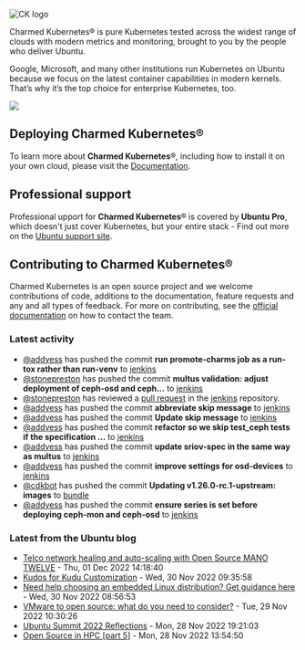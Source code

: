 ![CK logo](https://assets.ubuntu.com/v1/451d4cf4-Charmed+Kubernetes_RGB_onWhite_2022.svg)

Charmed Kubernetes® is pure Kubernetes tested across the widest range of clouds with modern metrics and monitoring, brought to you by the people who deliver Ubuntu.

Google, Microsoft, and many other institutions run Kubernetes on Ubuntu because we focus on the latest container capabilities in modern kernels. That’s why it’s the top choice for enterprise Kubernetes, too.

![](https://assets.ubuntu.com/v1/843c77b6-juju-at-a-glace.svg)

## Deploying Charmed Kubernetes®

To learn more about **Charmed Kubernetes**®, including how to install it on your own cloud, please visit the [Documentation][docs].

## Professional support

Professional upport for **Charmed Kubernetes**® is covered by **Ubuntu Pro**, which doesn't just cover Kubernetes, but your entire stack - Find out more on the [Ubuntu support site](https://ubuntu.com/support).

## Contributing to Charmed Kubernetes®

Charmed Kubernetes is an open source project and we welcome contributions of code, additions to the documentation, feature requests and any and all types of feedback. For more on contributing, see the [official documentation][get-in-touch] on how to contact the team.

<!-- LINKS -->
[docs]: https://ubuntu.com/kubernetes/docs
[get-in-touch]: https://ubuntu.com/kubernetes/docs/get-in-touch

### Latest activity

<!-- activity starts -->
 - [@addyess](https://github.com/addyess) has pushed the commit **run promote-charms job as a run-tox rather than run-venv** to [jenkins](https://github.com/charmed-kubernetes/jenkins)
 - [@stonepreston](https://github.com/stonepreston) has pushed the commit **multus validation: adjust deployment of ceph-osd and ceph...** to [jenkins](https://github.com/charmed-kubernetes/jenkins)
 - [@stonepreston](https://github.com/stonepreston) has reviewed a [pull request](https://github.com/charmed-kubernetes/jenkins/pull/1118) in the [jenkins](https://github.com/charmed-kubernetes/jenkins) repository.
 - [@addyess](https://github.com/addyess) has pushed the commit **abbreviate skip message** to [jenkins](https://github.com/charmed-kubernetes/jenkins)
 - [@addyess](https://github.com/addyess) has pushed the commit **Update skip message** to [jenkins](https://github.com/charmed-kubernetes/jenkins)
 - [@addyess](https://github.com/addyess) has pushed the commit **refactor so we skip test_ceph tests if the specification ...** to [jenkins](https://github.com/charmed-kubernetes/jenkins)
 - [@addyess](https://github.com/addyess) has pushed the commit **update sriov-spec in the same way as multus** to [jenkins](https://github.com/charmed-kubernetes/jenkins)
 - [@addyess](https://github.com/addyess) has pushed the commit **improve settings for osd-devices** to [jenkins](https://github.com/charmed-kubernetes/jenkins)
 - [@cdkbot](https://github.com/cdkbot) has pushed the commit **Updating v1.26.0-rc.1-upstream: images** to [bundle](https://github.com/charmed-kubernetes/bundle)
 - [@addyess](https://github.com/addyess) has pushed the commit **ensure series is set before deploying ceph-mon and ceph-osd** to [jenkins](https://github.com/charmed-kubernetes/jenkins)
<!-- activity ends -->

<!-- roadmap starts -->

<!-- roadmap ends -->

### Latest from the Ubuntu blog

<!-- blog starts -->
* [Telco network healing and auto-scaling with Open Source MANO TWELVE](https://ubuntu.com//blog/telco-network-healing-and-auto-scaling-with-open-source-mano-twelve) - Thu, 01 Dec 2022 14:18:40 
* [Kudos for Kudu Customization](https://ubuntu.com//blog/kudos-for-kudu-customization) - Wed, 30 Nov 2022 09:35:58 
* [Need help choosing an embedded Linux distribution? Get guidance here](https://ubuntu.com//blog/embedded-linux-distribution) - Wed, 30 Nov 2022 08:56:53 
* [VMware to open source: what do you need to consider?](https://ubuntu.com//blog/vmware-to-open-source-what-do-you-need-to-consider) - Tue, 29 Nov 2022 10:30:26 
* [Ubuntu Summit 2022 Reflections](https://ubuntu.com//blog/ubuntu-summit-2022-reflections) - Mon, 28 Nov 2022 19:21:03 
* [Open Source in HPC [part 5]](https://ubuntu.com//blog/open-source-in-hpc-part-5) - Mon, 28 Nov 2022 13:54:50 
<!-- blog ends -->
